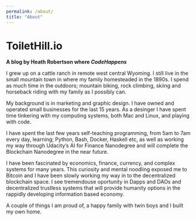 ```yaml
---
permalink: /about/
title: "About"
---
```


# ToiletHill.io
__A blog by Heath Robertson where *CodeHappens*__


I grew up on a cattle ranch in remote west central Wyoming. I still live in the small mountain town in where my family homesteaded in the 1890s. I spend as much time in the outdoors; mountain biking, rock climbing, skiing and horseback riding with my family as I possibly can. 

My background is in marketing and graphic design. I have owned and operated small businesses for the last 15 years. As a desinger I have spent time tinkering with my computing systems, both Mac and Linux, and playing with code. 

I have spent the last few years self-teaching programming, from 5am to 7am every day, learning; Python, Bash, Docker, Haskell etc, as well as working my way through Udacity’s AI for Finance Nanodegree and will complete the Blockchain Nanodegree in the near future. 

I have been fascinated by economics, finance, currency, and complex systems for many years. This curiosity and mental noodling exposed me to Bitcoin and I have been slowly working my way in to the decentralized blockchain space. I see tremendouse oportunity in Dapps and DAOs and decentralized trustless systems that will provide humanity options in the rappidly developing information based economy.

A couple of things I am proud of, a happy family with twin boys and I built my own home.

